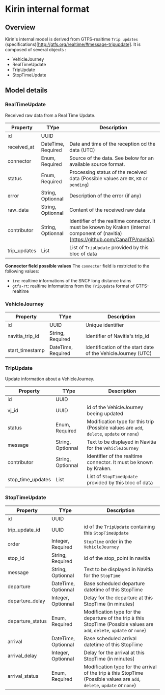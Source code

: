 # Kirin internal format

## Overview
Kirin's internal model is derived from GTFS-realtime `Trip updates` (specifications)[http://gtfs.org/realtime/#message-tripupdate].
It is composed of several objects : 
- VehicleJourney
- RealTimeUpdate
- TripUpdate
- StopTimeUpdate

## Model details
### RealTimeUpdate
Received raw data from a Real Time Update.

Property | TYpe | Description
--- | --- | ---
id | UUID | 
received_at | DateTime, Required | Date and time of the reception od the data (UTC)
connector | Enum, Required | Source of the data. See below for an available source format.
status | Enum, Required | Processing status of the received data (Possible values are `OK`, `KO` or `pending`)
error | String, Optionnal | Description of the error (if any)
raw_data | String, Optionnal | Content of the received raw data
contributor | String, Optionnal | Identifier of the realtime connector. It must be known by Kraken (internal component of (navitia)[https://github.com/CanalTP/navitia].
trip_updates | List | List of `TripUpdate` provided by this bloc of data

**Connector field possible values**
The `connector` field is restricted to the following values:
- `ire`: realtime informations of the SNCF long distance trains 
- `gtfs-rt`: realtime informations from the `TripUpdate` format of GTFS-realtime

### VehicleJourney
Property | TYpe | Description
--- | --- | ---
id | UUID | Unique identifier
navitia_trip_id | String, Required | Identifier of Navitia's trip_id
start_timestamp | DateTime, Required | Identification of the start date of the VehicleJourney (UTC)

### TripUpdate
Update information about a VehicleJourney. 

Property | TYpe | Description
--- | --- | ---
id | UUID | 
vj_id | UUID | id of the VehicleJourney beeing updated
status | Enum, Required | Modification type for this trip (Possible values are `add`, `delete`, `update` or `none`)
message | String, Optionnal | Text to be displayed in Navitia for the `VehicleJourney`
contributor | String, Optionnal | Identifier of the realtime connector. It must be known by Kraken.
stop_time_updates | List | List of `StopTimeUpdate` provided by this bloc of data

### StopTimeUpdate
Property | TYpe | Description
--- | --- | ---
id | UUID | 
trip_update_id | UUID | id of the `TripUpdate` containing this `StopTimeUpdate`
order | Integer, Required | `StopTime` order in the `VehicleJourney`
stop_id | String, Required | id of the stop_point in navitia
message | String, Optionnal | Text to be displayed in Navitia for the `StopTime`
departure | DateTime, Optionnal | Base scheduled departure datetime of this StopTime
departure_delay | Integer, Optionnal | Delay for the departure at this StopTime (in minutes)
departure_status | Enum, Required | Modification type for the departure of the trip à this StopTime (Possible values are `add`, `delete`, `update` or `none`)
arrival | DateTime, Optionnal | Base scheduled arrival datetime of this StopTime
arrival_delay | Integer, Optionnal | Delay for the arrival at this StopTime (in minutes)
arrival_status | Enum, Required | Modification type for the arrival of the trip à this StopTime (Possible values are `add`, `delete`, `update` or `none`)